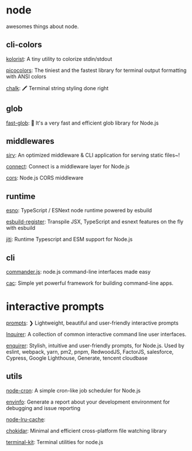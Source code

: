 # node

awesomes things about node.

## cli-colors

[kolorist](https://github.com/marvinhagemeister/kolorist): A tiny utility to colorize stdin/stdout

[picocolors](https://github.com/alexeyraspopov/picocolors): The tiniest and the fastest library for terminal output formatting with ANSI colors

[chalk](https://github.com/chalk/chalk): 🖍 Terminal string styling done right

## glob

[fast-glob](https://github.com/mrmlnc/fast-glob): 🚀 It's a very fast and efficient glob library for Node.js

## middlewares

[sirv](https://github.com/lukeed/sirv): An optimized middleware & CLI application for serving static files~!

[connect](https://github.com/senchalabs/connect): Connect is a middleware layer for Node.js

[cors](https://github.com/expressjs/cors): Node.js CORS middleware

## runtime

[esno](https://github.com/antfu/esno): TypeScript / ESNext node runtime powered by esbuild

[esbuild-register](https://github.com/egoist/esbuild-register): Transpile JSX, TypeScript and esnext features on the fly with esbuild

[jiti](https://github.com/unjs/jiti): Runtime Typescript and ESM support for Node.js

## cli

[commander.js](https://github.com/tj/commander.js): node.js command-line interfaces made easy

[cac](https://github.com/cacjs/cac): Simple yet powerful framework for building command-line apps.

# interactive prompts

[prompts](https://github.com/terkelg/prompts): ❯ Lightweight, beautiful and user-friendly interactive prompts

[Inquirer](https://github.com/SBoudrias/Inquirer.js): A collection of common interactive command line user interfaces.

[enquirer](https://github.com/enquirer/enquirer): Stylish, intuitive and user-friendly prompts, for Node.js. Used by eslint, webpack, yarn, pm2, pnpm, RedwoodJS, FactorJS, salesforce, Cypress, Google Lighthouse, Generate, tencent cloudbase

## utils

[node-cron](https://github.com/node-cron/node-cron): A simple cron-like job scheduler for Node.js

[envinfo](https://github.com/tabrindle/envinfo): Generate a report about your development environment for debugging and issue reporting

[node-lru-cache](https://github.com/isaacs/node-lru-cache):

[chokidar](https://github.com/paulmillr/chokidar): Minimal and efficient cross-platform file watching library

[terminal-kit](https://github.com/cronvel/terminal-kit): Terminal utilities for node.js
